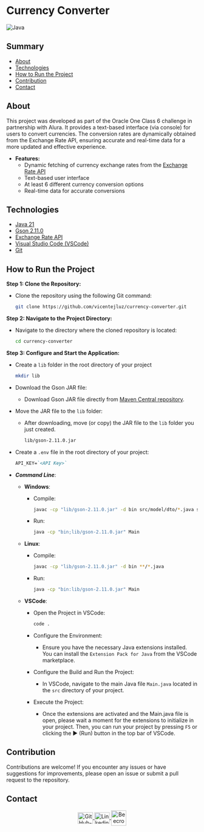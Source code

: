 # Currency Converter

![Java](https://img.shields.io/badge/java-%23ED8B00.svg?style=for-the-badge&logo=openjdk&logoColor=white)

## Summary

- [About](#about)
- [Technologies](#technologies)
- [How to Run the Project](#how-to-run-the-project)
- [Contribution](#contribution)
- [Contact](#contact)

## About
This project was developed as part of the Oracle One Class 6 challenge in partnership with Alura. It provides a text-based interface (via console) for users to convert currencies. The conversion rates are dynamically obtained from the Exchange Rate API, ensuring accurate and real-time data for a more updated and effective experience.

-  **Features:**
    - Dynamic fetching of currency exchange rates from the [Exchange Rate API](https://www.exchangerate-api.com/)
    - Text-based user interface
    - At least 6 different currency conversion options
    - Real-time data for accurate conversions

## Technologies

- [Java 21](https://www.oracle.com/java/technologies/downloads/)
- [Gson 2.11.0](https://mvnrepository.com/artifact/com.google.code.gson/gson)
- [Exchange Rate API](https://www.exchangerate-api.com/)
- [Visual Studio Code (VSCode)](https://code.visualstudio.com/)
- [Git](https://git-scm.com/downloads)

## How to Run the Project

**Step 1: Clone the Repository:**
  - Clone the repository using the following Git command:
  
    ```bash
    git clone https://github.com/vicentejluz/currency-converter.git
    ```

**Step 2: Navigate to the Project Directory:**
  - Navigate to the directory where the cloned repository is located:
    
    ```bash
    cd currency-converter
    ```

**Step 3: Configure and Start the Application:**  
  - Create a `lib` folder in the root directory of your project

    ```bash
    mkdir lib
    ```

  - Download the Gson JAR file:
    - Download Gson JAR file directly from [Maven Central repository](https://repo1.maven.org/maven2/com/google/code/gson/gson/2.11.0/gson-2.11.0.jar).
  
  - Move the JAR file to the `lib` folder:
    - After downloading, move (or copy) the JAR file to the `lib` folder you just created.
    
      ```markdown
      lib/gson-2.11.0.jar
      ```

  - Create a `.env` file in the root directory of your project:
  
    ```markdown
    API_KEY=`<API Key>`
    ```

  - ***Command Line***:
    - **Windows**:
      - Compile:

        ```bash
        javac -cp "lib/gson-2.11.0.jar" -d bin src/model/dto/*.java src/service/exception/*.java src/utils/exception/*.java src/utils/*.java src/*.java
        ```

      - Run:

        ```bash
        java -cp "bin;lib/gson-2.11.0.jar" Main
        ```

    - **Linux**:
      - Compile:

        ```bash
        javac -cp "lib/gson-2.11.0.jar" -d bin **/*.java
        ```

      - Run:

        ```bash
        java -cp "bin:lib/gson-2.11.0.jar" Main
        ```

    - **VSCode**:
      - Open the Project in VSCode:

        ```bash
        code .
        ```

      - Configure the Environment:
        -  Ensure you have the necessary Java extensions installed. You can install the `Extension Pack for Java` from the VSCode marketplace.


      - Configure the Build and Run the Project:
        - In VSCode, navigate to the main Java file `Main.java` located in the `src` directory of your project.

      - Execute the Project:
        - Once the extensions are activated and the Main.java file is open, please wait a moment for the extensions to initialize in your project. Then, you can run your project by pressing `F5` or clicking the ▶️ (Run) button in the top bar of VSCode.

## Contribution

Contributions are welcome! If you encounter any issues or have suggestions for improvements, please open an issue or submit a pull request to the repository.

## Contact

<div align="center">
    <a href="https://github.com/vicentejluz" target="blank"><img align="center" src="https://github.com/rahuldkjain/github-profile-readme-generator/blob/master/src/images/icons/Social/github.svg" alt="GitHub-vicentejluz" height="30" width="40" />
    </a>
    <a href="https://www.linkedin.com/in/vicentejluz" target="blank"><img align="center" src="https://raw.githubusercontent.com/rahuldkjain/github-profile-readme-generator/master/src/images/icons/Social/linked-in-alt.svg" alt="Linkedin-vicentejluz" height="30" width="40" />
    </a>  
    <a href="https://www.beecrowd.com.br/judge/pt/profile/374484" target="blank"><img align="center" src="https://www.beecrowd.com.br/judge/favicon.ico?1635097036" alt="Beecrowd-Vicente-Luz" height="40" width="40" />
    </a>
  <br>
</div>